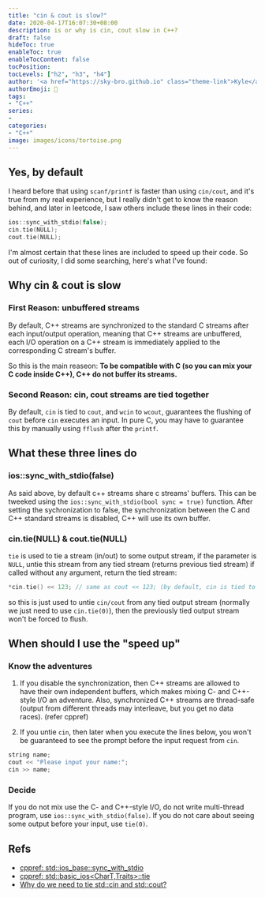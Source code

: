 ```yaml
---
title: "cin & cout is slow?"
date: 2020-04-17T16:07:30+08:00
description: is or why is cin, cout slow in C++?
draft: false
hideToc: true
enableToc: true
enableTocContent: false
tocPosition:
tocLevels: ["h2", "h3", "h4"]
author: '<a href="https://sky-bro.github.io" class="theme-link">Kyle</a>'
authorEmoji: 🦂
tags:
- "C++"
series:
-
categories:
- "C++"
image: images/icons/tortoise.png
---
```


## Yes, by default

I heard before that using `scanf/printf` is faster than using `cin/cout`, and it's true from my real experience, but I really didn't get to know the reason behind, and later in leetcode, I saw others include these lines in their code:

```C++
ios::sync_with_stdio(false);
cin.tie(NULL);
cout.tie(NULL);
```

I'm almost certain that these lines are included to speed up their code. So out of curiosity, I did some searching, here's what I've found:
<!-- more -->

## Why cin & cout is slow

### First Reason: unbuffered streams

By default, C++ streams are synchronized to the standard C streams after each input/output operation, meaning that C++ streams are unbuffered, each I/O operation on a C++ stream is immediately applied to the corresponding C stream's buffer.

So this is the main reaseon: **To be compatible with C (so you can mix your C code inside C++), C++ do not buffer its streams.**

### Second Reason: cin, cout streams are tied together

By default, `cin` is tied to `cout`, and `wcin` to `wcout`, guarantees the flushing of `cout` before `cin` executes an input. In pure C, you may have to guarantee this by manually using `fflush` after the `printf`.

## What these three lines do

### ios::sync_with_stdio(false)

As said above, by default c++ streams share c streams' buffers. This can be tweeked using the `ios::sync_with_stdio(bool sync = true)` function. After setting the sychronization to false, the synchronization between the C and C++ standard streams is disabled, C++ will use its own buffer.

### cin.tie(NULL) & cout.tie(NULL)

`tie` is used to tie a stream (in/out) to some output stream, if the parameter is `NULL`, untie this stream from any tied stream (returns previous tied stream)
if called without any argument, return the tied stream:

```c++
*cin.tie() << 123; // same as cout << 123; (by default, cin is tied to cout)
```

so this is just used to untie `cin/cout` from any tied output stream (normally we just need to use `cin.tie(0)`), then the previously tied output stream won't be forced to flush.

## When should I use the "speed up"

### Know the adventures

1. If you disable the synchronization, then C++ streams are allowed to have their own independent buffers, which makes mixing C- and C++-style I/O an adventure. Also, synchronized C++ streams are thread-safe (output from different threads may interleave, but you get no data races). (refer cppref)

2. If you untie `cin`, then later when you execute the lines below, you won't be guaranteed to see the prompt before the input request from `cin`.

```C++
string name;
cout << "Please input your name:";
cin >> name;
```

### Decide

If you do not mix use the C- and C++-style I/O, do not write multi-thread program, use `ios::sync_with_stdio(false)`.
If you do not care about seeing some output before your input, use `tie(0)`.

## Refs

* [cppref: std::ios_base::sync_with_stdio](https://en.cppreference.com/w/cpp/io/ios_base/sync_with_stdio)
* [cppref: std::basic_ios<CharT,Traits>::tie](https://en.cppreference.com/w/cpp/io/basic_ios/tie)
* [Why do we need to tie std::cin and std::cout?](https://stackoverflow.com/questions/14052627/why-do-we-need-to-tie-stdcin-and-stdcout#14052757)
